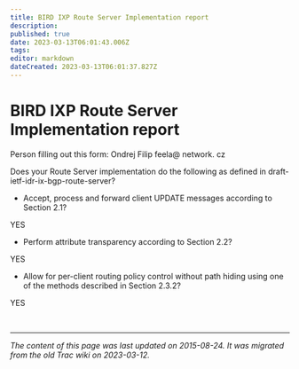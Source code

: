 ```yaml
---
title: BIRD IXP Route Server Implementation report
description: 
published: true
date: 2023-03-13T06:01:43.006Z
tags: 
editor: markdown
dateCreated: 2023-03-13T06:01:37.827Z
---
```


# BIRD IXP Route Server Implementation report 
 Person filling out this form: Ondrej Filip feela@ network. cz

Does your Route Server implementation do the following as defined in draft-ietf-idr-ix-bgp-route-server?

  -  Accept, process and forward client UPDATE messages according to Section 2.1? 

   YES

 -   Perform attribute transparency according to Section 2.2? 

   YES

 -   Allow for per-client routing policy control without path hiding using one of the methods described in Section 2.3.2? 

   YES


&nbsp;
&nbsp;
&nbsp;

---

*The content of this page was last updated on 2015-08-24. It was migrated from the old Trac wiki on 2023-03-12.*